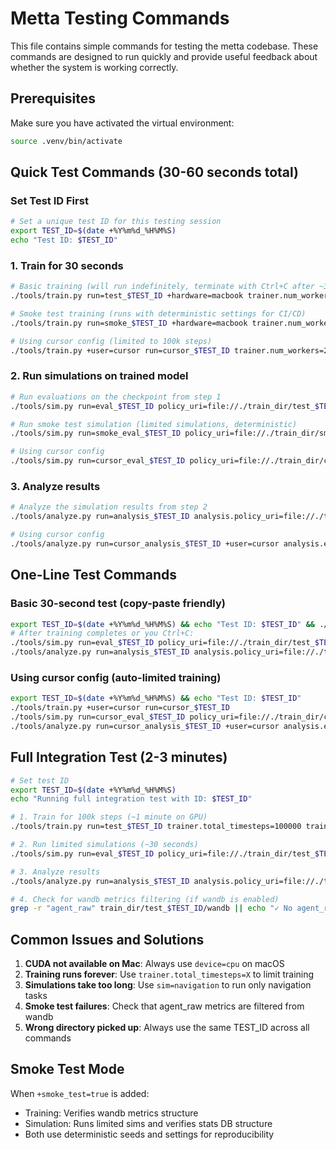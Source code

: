 # Metta Testing Commands

This file contains simple commands for testing the metta codebase. These commands are designed to run quickly and provide useful feedback about whether the system is working correctly.

## Prerequisites

Make sure you have activated the virtual environment:

```bash
source .venv/bin/activate
```

## Quick Test Commands (30-60 seconds total)

### Set Test ID First

```bash
# Set a unique test ID for this testing session
export TEST_ID=$(date +%Y%m%d_%H%M%S)
echo "Test ID: $TEST_ID"
```

### 1. Train for 30 seconds

```bash
# Basic training (will run indefinitely, terminate with Ctrl+C after ~30 seconds)
./tools/train.py run=test_$TEST_ID +hardware=macbook trainer.num_workers=2

# Smoke test training (runs with deterministic settings for CI/CD)
./tools/train.py run=smoke_$TEST_ID +hardware=macbook trainer.num_workers=2 +smoke_test=true

# Using cursor config (limited to 100k steps)
./tools/train.py +user=cursor run=cursor_$TEST_ID trainer.num_workers=2
```

### 2. Run simulations on trained model

```bash
# Run evaluations on the checkpoint from step 1
./tools/sim.py run=eval_$TEST_ID policy_uri=file://./train_dir/test_$TEST_ID/checkpoints device=cpu

# Run smoke test simulation (limited simulations, deterministic)
./tools/sim.py run=smoke_eval_$TEST_ID policy_uri=file://./train_dir/smoke_$TEST_ID/checkpoints device=cpu +sim_job.smoke_test=true

# Using cursor config
./tools/sim.py run=cursor_eval_$TEST_ID policy_uri=file://./train_dir/cursor_$TEST_ID/checkpoints +user=cursor
```

### 3. Analyze results

```bash
# Analyze the simulation results from step 2
./tools/analyze.py run=analysis_$TEST_ID analysis.policy_uri=file://./train_dir/test_$TEST_ID/checkpoints analysis.eval_db_uri=./train_dir/eval_$TEST_ID/stats.db

# Using cursor config
./tools/analyze.py run=cursor_analysis_$TEST_ID +user=cursor analysis.eval_db_uri=./train_dir/cursor_eval_$TEST_ID/stats.db
```

## One-Line Test Commands

### Basic 30-second test (copy-paste friendly)

```bash
export TEST_ID=$(date +%Y%m%d_%H%M%S) && echo "Test ID: $TEST_ID" && ./tools/train.py run=test_$TEST_ID +hardware=macbook trainer.total_timesteps=10000 trainer.num_workers=2
# After training completes or you Ctrl+C:
./tools/sim.py run=eval_$TEST_ID policy_uri=file://./train_dir/test_$TEST_ID/checkpoints device=cpu sim=navigation
./tools/analyze.py run=analysis_$TEST_ID analysis.policy_uri=file://./train_dir/test_$TEST_ID/checkpoints analysis.eval_db_uri=./train_dir/eval_$TEST_ID/stats.db
```

### Using cursor config (auto-limited training)

```bash
export TEST_ID=$(date +%Y%m%d_%H%M%S) && echo "Test ID: $TEST_ID"
./tools/train.py +user=cursor run=cursor_$TEST_ID
./tools/sim.py run=cursor_eval_$TEST_ID policy_uri=file://./train_dir/cursor_$TEST_ID/checkpoints +user=cursor sim=navigation
./tools/analyze.py run=cursor_analysis_$TEST_ID +user=cursor analysis.eval_db_uri=./train_dir/cursor_eval_$TEST_ID/stats.db
```

## Full Integration Test (2-3 minutes)

```bash
# Set test ID
export TEST_ID=$(date +%Y%m%d_%H%M%S)
echo "Running full integration test with ID: $TEST_ID"

# 1. Train for 100k steps (~1 minute on GPU)
./tools/train.py run=test_$TEST_ID trainer.total_timesteps=100000 trainer.checkpoint_interval=50 trainer.evaluate_interval=0 trainer.num_workers=2

# 2. Run limited simulations (~30 seconds)
./tools/sim.py run=eval_$TEST_ID policy_uri=file://./train_dir/test_$TEST_ID/checkpoints sim=navigation device=cpu

# 3. Analyze results
./tools/analyze.py run=analysis_$TEST_ID analysis.policy_uri=file://./train_dir/test_$TEST_ID/checkpoints analysis.eval_db_uri=./train_dir/eval_$TEST_ID/stats.db

# 4. Check for wandb metrics filtering (if wandb is enabled)
grep -r "agent_raw" train_dir/test_$TEST_ID/wandb || echo "✓ No agent_raw metrics in wandb logs"
```

## Common Issues and Solutions

1. **CUDA not available on Mac**: Always use `device=cpu` on macOS
2. **Training runs forever**: Use `trainer.total_timesteps=X` to limit training
3. **Simulations take too long**: Use `sim=navigation` to run only navigation tasks
4. **Smoke test failures**: Check that agent_raw metrics are filtered from wandb
5. **Wrong directory picked up**: Always use the same TEST_ID across all commands

## Smoke Test Mode

When `+smoke_test=true` is added:

- Training: Verifies wandb metrics structure
- Simulation: Runs limited sims and verifies stats DB structure
- Both use deterministic seeds and settings for reproducibility
